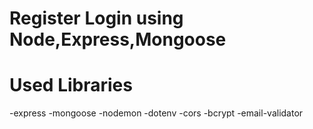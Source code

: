 # Register Login using Node,Express,Mongoose
# Used Libraries
 -express
 -mongoose
 -nodemon
 -dotenv
 -cors
 -bcrypt
 -email-validator

 